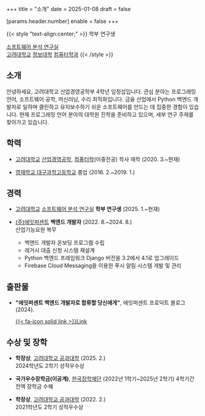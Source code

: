 +++
title = "소개"
date = 2025-01-08
draft = false

[params.header.number]
enable = false
+++

{{< style "text-align:center;" >}}
학부 연구생

[소프트웨어 분석 연구실](https://prl.korea.ac.kr) \
[고려대학교](https://korea.ac.kr) [정보대학](https://info.korea.ac.kr) [컴퓨터학과](https://cs.korea.ac.kr)
{{< /style >}}

## 소개

안녕하세요, 고려대학교 산업경영공학부 4학년 임정섭입니다. 관심 분야는 프로그래밍 언어, 소프트웨어 공학, 머신러닝, 수리 최적화입니다. 금융 산업에서 Python 백엔드 개발자로 일하며 클린하고 유지보수하기 쉬운 소프트웨어를 만드는 데 집중한 경험이 있습니다. 현재 프로그래밍 언어 분야의 대학원 진학을 준비하고 있으며, 세부 연구 주제를 찾아가고 있습니다.

## 학력

- [고려대학교](https://korea.ac.kr) [산업경영공학](https://ie.korea.ac.kr), [컴퓨터학](https://cs.korea.ac.kr)(이중전공) 학사 재학 (2020. 3.~현재)

- [영재학교 대구과학고등학교](https://dshs.dge.hs.kr) 졸업 (2016. 2.~2019. 1.)

## 경력

- [고려대학교](https://korea.ac.kr) [소프트웨어 분석 연구실](https://prl.korea.ac.kr) **학부 연구생** (2025. 1.~현재)

- [(주)에잇퍼센트](https://8percent.kr) **백엔드 개발자** (2022. 8.~2024. 8.) \
  산업기능요원 복무
  - 백엔드 개발자 온보딩 프로그램 수립
  - 레거시 대출 신청 시스템 재설계
  - Python 백엔드 프레임워크 Django 버전을 3.2에서 4.1로 업그레이드
  - Firebase Cloud Messaging을 이용한 푸시 알림 시스템 개발 및 관리

## 출판물

- **"에잇퍼센트 백엔드 개발자로 합류할 당신에게"**, 에잇퍼센트 프로덕트 블로그 (2024).

  [{{< fa-icon solid link >}}Link](https://8percent.github.io/2024-07-14/%EB%B0%B1%EC%97%94%EB%93%9C-%EC%98%A8%EB%B3%B4%EB%94%A9-%EC%88%98%EB%A6%BD)

## 수상 및 장학

- **학장상**, [고려대학교 공과대학](https://eng.korea.ac.kr) (2025. 2.) \
  2024학년도 2학기 성적우수상

- **국가우수장학금(이공계)**, [한국장학재단](https://www.kosaf.go.kr) (2022년 1학기~2025년 2학기)
  4학기간 전액 장학금 수혜

- **학장상**, [고려대학교 공과대학](https://eng.korea.ac.kr) (2022. 2.) \
  2021학년도 2학기 성적우수상
